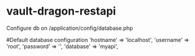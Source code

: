 # vault-dragon-restapi

Configure db on /application/config/database.php

#Default database configuration
'hostname' => 'localhost',
'username' => 'root',
'password' => '',
'database' => 'myapi',